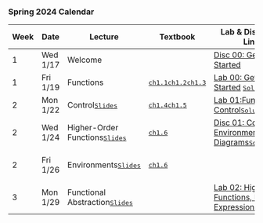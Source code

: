 ### Spring 2024 Calendar

| Week | Date     | Lecture                                                      | Textbook                                                     | Lab & Discussion Links                                       | Homework & Project                                           |
| ---- | -------- | ------------------------------------------------------------ | ------------------------------------------------------------ | ------------------------------------------------------------ | ------------------------------------------------------------ |
| 1    | Wed 1/17 | Welcome                                                      |                                                              | [Disc 00: Getting Started](./discussion/Disc00_Getting_Started.pdf) |                                                              |
| 1    | Fri 1/19 | Functions                                                    | <kbd>[ch1.1](https://www.composingprograms.com/pages/11-getting-started.html)</kbd><kbd>[ch1.2](https://www.composingprograms.com/pages/12-elements-of-programming.html)</kbd><kbd>[ch1.3](https://www.composingprograms.com/pages/13-defining-new-functions.html)</kbd> | [Lab 00: Getting Started](./labs/Lab00_Getting_Started.md) <kbd>[Solutions](./offical-solutions/lab/lab00/lab00.py)</kbd> | [HW 01: Functions, Control](./homework/Homework01_Functions_Control.md) <kbd>[Solutions](./offical-solutions/homework/homework01/hw01.py)</kbd> |
| 2    | Mon 1/22 | Control<kbd>[Slides](slides/03-Control_1pp.pdf)</kbd>        | <kbd>[ch1.4](https://www.composingprograms.com/pages/14-designing-functions.html)</kbd><kbd>[ch1.5](https://www.composingprograms.com/pages/15-control.html)</kbd> | [Lab 01:Functions, Control](./labs/Lab01_Functions_Control.md)<kbd>[Solutions](./offical-solutions/lab/lab01/lab01.py)</kbd> |                                                              |
| 2    | Wed 1/24 | Higher-Order Functions<kbd>[Slides](slides/04-Higher-Order_Functions_1pp.pdf)</kbd> | <kbd>[ch1.6](https://www.composingprograms.com/pages/16-higher-order-functions.html)</kbd> | [Disc 01: Control, Environment Diagrams](./discussion/Disc01_Control_Environment_diagrams.pdf)<kbd>[Solutions](./offical-solutions/discussion/Disc01_Control_Environment_diagrams.pdf)</kbd> | [Hog](./project/Project01_The_Game_of_Hog_hog.md)            |
| 2    | Fri 1/26 | Environments<kbd>[Slides](slides/05-Environments_1pp.pdf)</kbd> | <kbd>[ch1.6](https://www.composingprograms.com/pages/16-higher-order-functions.html)</kbd> |                                                              | [HW 02: Higher-Order Functions](./homework/Homework02_Higher_Order_Functions.md)<kbd>[Solutions](./offical-solutions/homework/homework02/hw02.py)</kbd> |
| 3    | Mon 1/29 | Functional Abstraction<kbd>[Slides](./slides/06-Functional_Abstraction_1pp.pdf)</kbd> |                                                              | [Lab 02: Highr-Order Functions, Lambda Expressions](./labs/Lab02_Higher_Order_Functions_Lambda_Expressions.md)<kbd>[Solutions](./offical-solutions/lab/lab02/lab02.py)</kbd> |                                                              |



 
